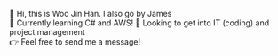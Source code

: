 👋 Hi, this is Woo Jin Han. I also go by James  
📖 Currently learning C# and AWS!
👀 Looking to get into IT (coding) and project management  
👉 Feel free to send me a message!  
